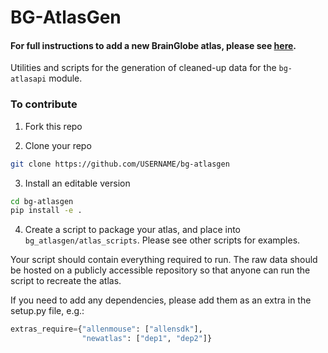 # BG-AtlasGen
#### For full instructions to add a new BrainGlobe atlas, please see [here](https://brainglobe.info/documentation/bg-atlasapi/adding-a-new-atlas.html).


Utilities and scripts for the generation of cleaned-up data for the `bg-atlasapi` module.


### To contribute
1) Fork this repo

2) Clone your repo
```bash
git clone https://github.com/USERNAME/bg-atlasgen
```

3) Install an editable version
```bash
cd bg-atlasgen
pip install -e .
```
4) Create a script to package your atlas, and place into
`bg_atlasgen/atlas_scripts`. Please see other scripts for examples.

Your script should contain everything required to run. The raw data should be
hosted on a publicly accessible repository so that anyone can run the script
 to recreate the atlas.

If you need to add any dependencies, please add them as an extra in the
setup.py file, e.g.:

```python
extras_require={"allenmouse": ["allensdk"],
                "newatlas": ["dep1", "dep2"]}
```

